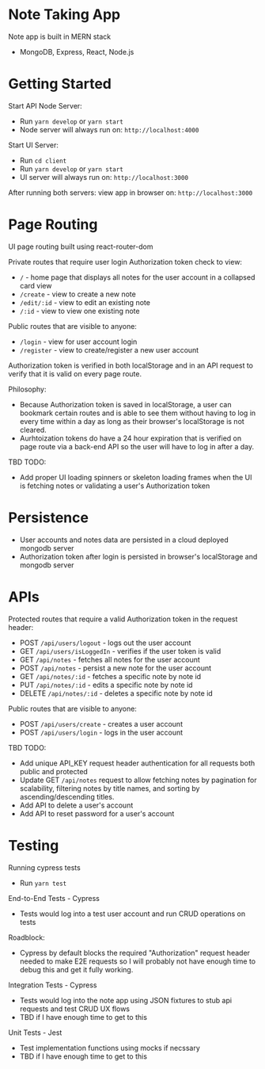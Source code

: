 # Note Taking App

Note app is built in MERN stack

-   MongoDB, Express, React, Node.js

# Getting Started

Start API Node Server:

-   Run `yarn develop` or `yarn start`
-   Node server will always run on: `http://localhost:4000`

Start UI Server:

-   Run `cd client`
-   Run `yarn develop` or `yarn start`
-   UI server will always run on: `http://localhost:3000`

After running both servers: view app in browser on: `http://localhost:3000`

# Page Routing

UI page routing built using react-router-dom

Private routes that require user login Authorization token check to view:

-   `/` - home page that displays all notes for the user account in a collapsed card view
-   `/create` - view to create a new note
-   `/edit/:id` - view to edit an existing note
-   `/:id` - view to view one existing note

Public routes that are visible to anyone:

-   `/login` - view for user account login
-   `/register` - view to create/register a new user account

Authorization token is verified in both localStorage and in an API request to verify that it is valid on every page route.

Philosophy:

-   Because Authorization token is saved in localStorage, a user can bookmark certain routes and is able to see them without having to log in every time within a day as long as their browser's localStorage is not cleared.
-   Aurhtoization tokens do have a 24 hour expiration that is verified on page route via a back-end API so the user will have to log in after a day.

TBD TODO:

-   Add proper UI loading spinners or skeleton loading frames when the UI is fetching notes or validating a user's Authorization token

# Persistence

-   User accounts and notes data are persisted in a cloud deployed mongodb server
-   Authorization token after login is persisted in browser's localStorage and mongodb server

# APIs

Protected routes that require a valid Authorization token in the request header:

-   POST `/api/users/logout` - logs out the user account
-   GET `/api/users/isLoggedIn` - verifies if the user token is valid
-   GET `/api/notes` - fetches all notes for the user account
-   POST `/api/notes` - persist a new note for the user account
-   GET `/api/notes/:id` - fetches a specific note by note id
-   PUT `/api/notes/:id` - edits a specific note by note id
-   DELETE `/api/notes/:id` - deletes a specific note by note id

Public routes that are visible to anyone:

-   POST `/api/users/create` - creates a user account
-   POST `/api/users/login` - logs in the user account

TBD TODO:

-   Add unique API_KEY request header authentication for all requests both public and protected
-   Update GET `/api/notes` request to allow fetching notes by pagination for scalability, filtering notes by title names, and sorting by ascending/descending titles.
-   Add API to delete a user's account
-   Add API to reset password for a user's account

# Testing

Running cypress tests

-   Run `yarn test`

End-to-End Tests - Cypress

-   Tests would log into a test user account and run CRUD operations on tests

Roadblock:

-   Cypress by default blocks the required "Authorization" request header needed to make E2E requests so I will probably not have enough time to debug this and get it fully working.

Integration Tests - Cypress

-   Tests would log into the note app using JSON fixtures to stub api requests and test CRUD UX flows
-   TBD if I have enough time to get to this

Unit Tests - Jest

-   Test implementation functions using mocks if necssary
-   TBD if I have enough time to get to this
